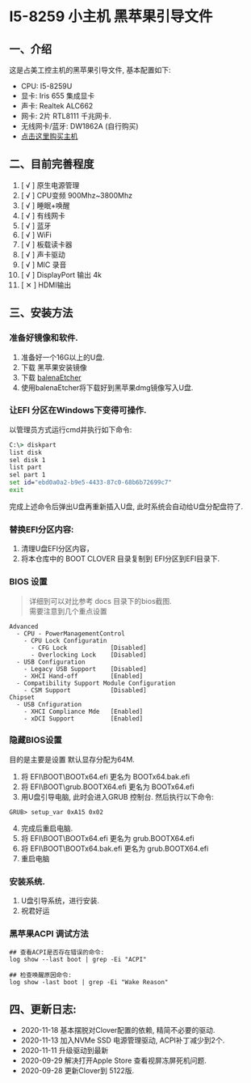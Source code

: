 # I5-8259 小主机 黑苹果引导文件

## 一、介绍

这是占美工控主机的黑苹果引导文件, 基本配置如下:

 - CPU: I5-8259U
 - 显卡: Iris 655 集成显卡
 - 声卡: Realtek ALC662
 - 网卡: 2片 RTL8111 千兆网卡.
 - 无线网卡/蓝牙: DW1862A (自行购买)
 - [点击这里购买主机](https://item.taobao.com/item.htm?id=616481040591)


## 二、目前完善程度
1. [ √ ] 原生电源管理
2. [ √ ] CPU变频 900Mhz~3800Mhz
3. [ √ ] 睡眠+唤醒
4. [ √ ] 有线网卡
5. [ √ ] 蓝牙
6. [ √ ] WiFi
7. [ √ ] 板载读卡器
8. [ √ ] 声卡驱动
9. [ √ ] MIC 录音
10. [ √ ] DisplayPort 输出 4k
11. [ ✕ ] HDMI输出


## 三、安装方法

### 准备好镜像和软件.

1. 准备好一个16G以上的U盘.
2. 下载 黑苹果安装镜像
3. 下载 [balenaEtcher](https://www.balena.io/etcher/)
4. 使用balenaEtcher将下载好到黑苹果dmg镜像写入U盘.

### 让EFI 分区在Windows下变得可操作.

以管理员方式运行cmd并执行如下命令:
```bat
C:\> diskpart
list disk
sel disk 1
list part
sel part 1
set id="ebd0a0a2-b9e5-4433-87c0-68b6b72699c7"
exit
```
完成上述命令后弹出U盘再重新插入U盘, 此时系统会自动给U盘分配盘符了.

### 替换EFI分区内容:

1. 清理U盘EFI分区内容，
2. 将本仓库中的 BOOT CLOVER 目录复制到 EFI分区到EFI目录下.

### BIOS 设置
> 详细到可以对比参考 docs 目录下的bios截图.<br>
> 需要注意到几个重点设置

```
Advanced
  - CPU - PowerManagementControl
    - CPU Lock Configuratin
      - CFG Lock            [Disabled]
      - Overlocking Lock    [Disabled]
  - USB Configuration
    - Legacy USB Support    [Disabled]
    - XHCI Hand-off         [Enabled]
  - Compatibility Support Module Configuration
    - CSM Support           [Disabled]
Chipset
  - USB Cnfiguration
    - XHCI Compliance Mde   [Enabled]
    - xDCI Support          [Enabled]
```


### 隐藏BIOS设置
目的是主要是设置 默认显存分配为64M.

1. 将 EFI\BOOT\BOOTx64.efi 更名为 BOOTx64.bak.efi
2. 将 EFI\BOOT\grub.BOOTX64.efi 更名为 BOOTx64.efi
3. 用U盘引导电脑, 此时会进入GRUB 控制台. 然后执行以下命令:

```shell
GRUB> setup_var 0xA15 0x02
```

4. 完成后重启电脑.
5. 将 EFI\BOOT\BOOTx64.efi 更名为 grub.BOOTX64.efi
6. 将 EFI\BOOT\BOOTx64.bak.efi 更名为 grub.BOOTX64.efi
7. 重启电脑


### 安装系统.

1. U盘引导系统，进行安装.
2. 祝君好运

### 黑苹果ACPI 调试方法
```shell
## 查看ACPI是否存在错误的命令:
log show --last boot | grep -Ei "ACPI"

## 检查唤醒原因命令:
log show -last boot | grep -Ei "Wake Reason"
```
### 


## 四、更新日志:
 - 2020-11-18 基本摆脱对Clover配置的依赖, 精简不必要的驱动.
 - 2020-11-13 加入NVMe SSD 电源管理驱动, ACPI补丁减少到2个.
 - 2020-11-11 升级驱动到最新
 - 2020-09-29 解决打开Apple Store 查看视屏冻屏死机问题.
 - 2020-09-28 更新Clover到 5122版.
